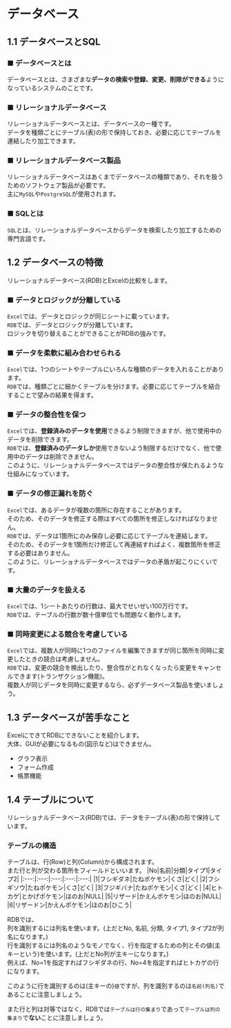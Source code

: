 # データベース
## 1.1 データベースとSQL
### ■ データベースとは
データベースとは、さまざまな**データの検索や登録、変更、削除ができる**ようになっているシステムのことです。
### ■ リレーショナルデータベース
リレーショナルデータベースとは、データベースの一種です。  
データを種類ごとにテーブル(表)の形で保持しておき、必要に応じてテーブルを連結したり加工できます。
### ■ リレーショナルデータベース製品
リレーショナルデータベースはあくまでデータベースの種類であり、それを扱うためのソフトウェア製品が必要です。  
主に`MySQL`や`PostgreSQL`が使用されます。
### ■ SQLとは
`SQL`とは、リレーショナルデータベースからデータを検索したり加工するための専門言語です。
## 1.2 データベースの特徴
リレーショナルデータベース(RDB)とExcelの比較をします。
### ■ データとロジックが分離している
`Excel`では、データとロジックが同じシートに載っています。  
`RDB`では、データとロジックが分離しています。   
ロジックを切り替えることができることがRDBの強みです。
### ■ データを柔軟に組み合わせられる
`Excel`では、1つのシートやテーブルにいろんな種類のデータを入れることがあります。  
`RDB`では、種類ごとに細かくテーブルを分けます。必要に応じてテーブルを結合することで望みの結果を得ます。
### ■ データの整合性を保つ
`Excel`では、**登録済みのデータを使用**できるよう制限できますが、他で使用中のデータを削除できます。  
`RDB`では、**登録済みのデータしか**使用できないよう制限するだけでなく、他で使用中のデータは削除できません。  
このように、リレーショナルデータベースではデータの整合性が保たれるような仕組みになっています。
### ■ データの修正漏れを防ぐ
`Excel`では、あるデータが複数の箇所に存在することがあります。  
そのため、そのデータを修正する際はすべての箇所を修正しなければなりません。  
`RDB`では、データは1箇所にのみ保存し必要に応じてテーブルを連結します。  
そのため、そのデータを1箇所だけ修正して再連結すればよく、複数箇所を修正する必要はありません。  
このように、リレーショナルデータベースではデータの矛盾が起こりにくいです。
### ■ 大量のデータを扱える
`Excel`では、1シートあたりの行数は、最大でせいぜい100万行です。  
`RDB`では、テーブルの行数が数十億単位でも問題なく動作します。
### ■ 同時変更による競合を考慮している
`Excel`では、複数人が同時に1つのファイルを編集できますが同じ箇所を同時に変更したときの競合は考慮しません。  
`RDB`では、変更の競合を検出したり、整合性がとれなくなったら変更をキャンセルできます(トランザクション機能)。  
複数人が同じデータを同時に変更するなら、必ずデータベース製品を使いましょう。
## 1.3 データベースが苦手なこと
ExcelにできてRDBにできないことを紹介します。  
大体、GUIが必要になるもの(図示など)はできません。
- グラフ表示
- フォーム作成
- 帳票機能

## 1.4 テーブルについて
リレーショナルデータベース(RDB)では、データをテーブル(表)の形で保持しています。
### テーブルの構造
テーブルは、行(Row)と列(Column)から構成されます。  
また行と列が交わる箇所をフィールドといいます。
|No|名前|分類|タイプ1|タイプ2|
|:---:|:---:|:---:|:---:|:---:|
|1|フシギダネ|たねポケモン|くさ|どく|
|2|フシギソウ|たねポケモン|くさ|どく|
|3|フジギバナ|たねポケモン|くさ|どく|
|4|ヒトカゲ|とかげポケモン|ほのお|NULL|
|5|リザード|かえんポケモン|ほのお|NULL|
|6|リザードン|かえんポケモン|ほのお|ひこう|

RDBでは、  
列を識別するには列名を使います。(上だとNo, 名前, 分類, タイプ1, タイプ2が列名になります。)  
行を識別するには列名のようなモノでなく、行を指定するための列とその値(主キーという)を使います。(上だとNo列が主キーになります。)  
例えば、No=1を指定すればフシギダネの行、No=4を指定すればヒトカゲの行になります。
  
このように行を識別するのは(主キーの)`値`ですが、列を識別するのは`名前(列名)`であることに注意しましょう。  
  
また行と列は対等ではなく、RDBでは`テーブルは行の集まり`であって`テーブルは列の集まり`で**ない**ことに注意しましょう。
